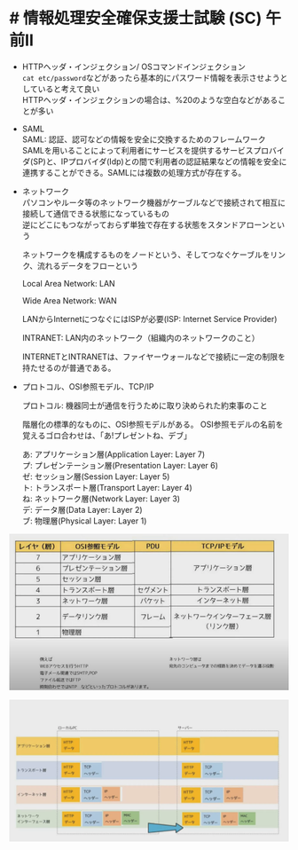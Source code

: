 # # 情報処理安全確保支援士試験 (SC) 午前Ⅱ 

- HTTPヘッダ・インジェクション/ OSコマンドインジェクション   
`cat etc/password`などがあったら基本的にパスワード情報を表示させようとしていると考えて良い   
HTTPヘッダ・インジェクションの場合は、%20のような空白などがあることが多い

- SAML   
SAML: 認証、認可などの情報を安全に交換するためのフレームワーク  
SAMLを用いることによって利用者にサービスを提供するサービスプロバイダ(SP)と、IPプロバイダ(Idp)との間で利用者の認証結果などの情報を安全に連携することができる。SAMLには複数の処理方式が存在する。

- ネットワーク  
パソコンやルータ等のネットワーク機器がケーブルなどで接続されて相互に接続して通信できる状態になっているもの   
逆にどこにもつながっておらず単独で存在する状態をスタンドアローンという

  ネットワークを構成するものをノードという、そしてつなぐケーブルをリンク、流れるデータをフローという  

  Local Area Network: LAN 

  Wide Area Network: WAN

  LANからInternetにつなぐにはISPが必要(ISP: Internet Service Provider)

  INTRANET: LAN内のネットワーク（組織内のネットワークのこと） 

  INTERNETとINTRANETは、ファイヤーウォールなどで接続に一定の制限を持たせるのが普通である。

- プロトコル、OSI参照モデル、TCP/IP

  プロトコル: 機器同士が通信を行うために取り決められた約束事のこと

  階層化の標準的なものに、OSI参照モデルがある。
  OSI参照モデルの名前を覚えるゴロ合わせは、「あ!プレゼントね、デブ」   

  あ: アプリケーション層(Application Layer: Layer 7)  
  プ: プレゼンテーション層(Presentation Layer: Layer 6)  
  ゼ: セッション層(Session Layer: Layer 5)   
  ト: トランスポート層(Transport Layer: Layer 4)   
  ね: ネットワーク層(Network Layer: Layer 3)   
  デ: データ層(Data Layer: Layer 2)   
  ブ: 物理層(Physical Layer: Layer 1)   

 ![](images/Network-Layer.png)

 ![](images/Network.png)

 

